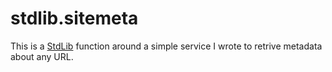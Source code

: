 # stdlib.sitemeta

This is a [StdLib](https://stdlib.com/) function around a simple service I wrote to retrive metadata about any URL.

